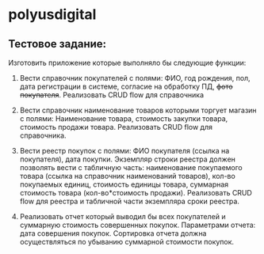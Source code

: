 # polyusdigital

## Тестовое задание:

Изготовить приложение которые выполняло бы следующие функции:

 1.  Вести справочник покупателей с полями: ФИО, год рождения, пол, дата регистрации в системе, согласие на обработку ПД, ~~фото покупателя~~. Реализовать CRUD flow для справочника
 
 2. Вести справочник наименование товаров которыми торгует магазин с полями: Наименование товара, стоимость закупки товара, стоимость продажи товара.  Реализовать CRUD flow для справочника.
 
 3. Вести реестр покупок с полями: ФИО покупателя (ссылка на покупателя), дата покупки. Экземпляр строки реестра должен позволять вести с табличную часть: наименование покупаемого товара (ссылка на справочник наименований товаров), кол-во покупаемых единиц, стоимость единицы товара, суммарная стоимость товара (кол-во*стоимость продажи). Реализовать CRUD flow для реестра и табличной части экземпляра сроки реестра.
 4. Реализовать отчет который выводил бы всех покупателей и суммарную стоимость совершенных покупок. Параметрами отчета: дата совершения покупок. Сортировка отчета должна осуществляться по убыванию суммарной стоимости покупок.

